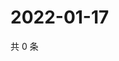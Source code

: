 # 2022-01-17

共 0 条

<!-- BEGIN WEIBO -->
<!-- 最后更新时间 Mon Jan 17 2022 20:20:27 GMT+0800 (China Standard Time) -->

<!-- END WEIBO -->
